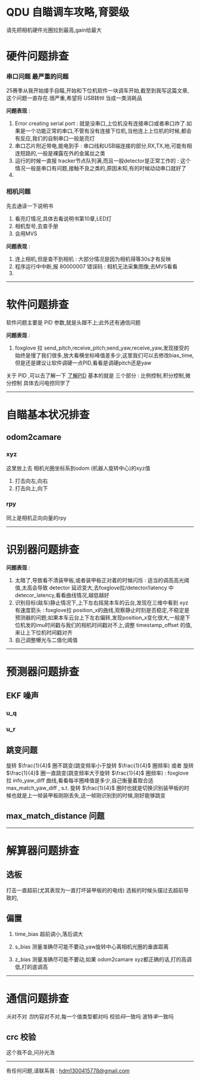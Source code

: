# QDU 自瞄调车攻略,育婴级

请先把相机硬件光圈拉到最高,gain给最大

# 硬件问题排查

### **串口问题** 最严重的问题

25赛季从我开始接手自瞄,开始和下位机软件一块调车开始,截至到我写这篇文章,这个问题一直存在.很严重,希望将 USB转ttl 当成一类消耗品

**问题表现** : 
1. Error creating serial port : 就是没串口,上位机没有连接串口或者串口炸了.如果是一个功能正常的串口,不管有没有连接下位机,当他连上上位机的时候,都会有反应,我们的自制串口一般是亮灯
2. 串口芯片附近带电,能电到手 : 串口线和USB端连接的部分,RX,TX,地,可能有相连短路的,一般是裸露在外的金属丝之类
3. 运行的时候一直报 tracker节点队列满,而且一般detector是正常工作的 : 这个情况一般是串口有问题,接触不良之类的,原因未知,有的时候动动串口就好了
4. 

###  相机问题

先去通读一下说明书
1. 看亮灯情况,具体去看说明书第10章,LED灯
2. 相机型号,去查手册
3. 会用MVS

**问题表现** : 
1. 连上相机,但是查不到相机 : 大部分情况是因为相机得等30s才有反映
2. 程序运行中中断,报 80000007 错误码 : 相机无法采集图像,去MVS看看
3. 
--- 
# 软件问题排查

软件问题主要是 PID 参数,就是头跟不上;此外还有通信问题

**问题表现** : 
1. foxglove 拉 send_pitch,receive_pitch;send_yaw,receive_yaw,发现接受的始终是慢了我们很多,放大看横坐标峰值差多少,这里我们可以去修改bias_time,但是还是建议让软件调硬一点PID,看看是调硬pitch还是yaw

关于 PID ,可以去了解一下 [了解PID](https://zhuanlan.zhihu.com/p/39573490) 基本的就是 三个部分 : 比例控制,积分控制,微分控制
具体去问电控同学了 

---

# 自瞄基本状况排查

## odom2camare

### xyz
这里放上去 相机光圈坐标系到odom (机器人旋转中心)的xyz值
1. 打击向左,向右
2. 打击向上,向下
### rpy
同上是相机正向向量的rpy

--- 
# 识别器问题排查

**问题表现** : 
1. 太暗了,导致看不清装甲板,或者装甲板正对着的时候闪烁 : 适当的调高高光阈值,太高会导致 detector 延迟变大,去foxglove拉/detector/latency 中detecor_latency,看看曲线情况,越低越好
2. 识别目标(敌车)静止情况下,上下左右摇晃本车的云台,发现在三维中看到 xyz 有速度箭头 : foxglove拉 position_x的曲线,观察静止时刻是否稳定,不稳定是预测器的问题;如果本车云台上下左右偏转,发现position_x变化很大,一般是下位机发的imu时间戳与我们的相机时间戳对不上,调整 timestamp_offset 的值,来让上下位机时间戳对齐
3. 自己调整曝光与二值化阈值

--- 

# 预测器问题排查

## EKF 噪声

### u_q 

### u_r

## 跳变问题

旋转 $\frac{1}{4}$ 圈不跳变(跳变频率小于旋转 $\frac{1}{4}$ 圈频率) 或者
旋转 $\frac{1}{4}$ 圈一直跳变(跳变频率大于旋转 $\frac{1}{4}$ 圈频率) : foxglove 拉 info_yaw_diff 曲线,看看每半圈峰值是多少,自己衡量着取合适 max_match_yaw_diff , s.t. 旋转 $\frac{1}{4}$ 圈时也就是切换识别装甲板的时候也就是上一帧装甲板刚刚丢失,这一帧刚识别到的时候,刚好能够跳变
## max_match_distance 问题

---


# 解算器问题排查

## 选板

打击一直超前(尤其表现为一直打坏装甲板的的电线) 选板的时候头摆过去超前导致的,
## 偏置

1. time_bias 超前调小,落后调大

2. s_bias 测量准确尽可能不要动,yaw旋转中心离相机光圈的垂直距离

3. z_bias 测量准确尽可能不要动,如果 odom2camare xyz都正确的话,打的高调低,打的底调高

---

# 通信问题排查

*头*对不对
*包*内容对不对,每一个值类型都对吗
校验*码*一致吗
波特*率*一致吗
## crc 校验

这个我不会,问孙光浩

---
有任何问题,请联系我 : hdm1300415778@gmail.com
